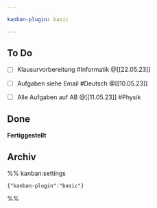 ```yaml
---

kanban-plugin: basic

---
```


## To Do

- [ ] Klausurvorbereitung #Informatik @[[22.05.23]]
- [ ] Aufgaben siehe Email #Deutsch @[[10.05.23]]
- [ ] Alle Aufgaben auf AB @[[11.05.23]] #Physik


## Done

**Fertiggestellt**


## Archiv





%% kanban:settings
```
{"kanban-plugin":"basic"}
```
%%